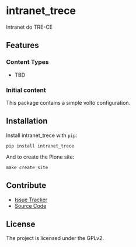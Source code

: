 # intranet_trece

Intranet do TRE-CE

## Features

### Content Types

- TBD

### Initial content

This package contains a simple volto configuration.

Installation
------------

Install intranet_trece with `pip`:

```shell
pip install intranet_trece
```
And to create the Plone site:

```shell
make create_site
```

## Contribute

- [Issue Tracker](https://github.com/mviana75/intranet-trece/issues)
- [Source Code](https://github.com/mviana75/intranet-trece/)

## License

The project is licensed under the GPLv2.
